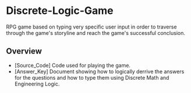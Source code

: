 # Discrete-Logic-Game
RPG game based on typing very specific user input in order to traverse through the game's storyline and reach the game's successful conclusion.

## Overview
* [Source_Code] Code used for playing the game.
* [Answer_Key] Document showing how to logically derrive the answers for the questions and how to type them using Discrete Math and Engineering Logic.


